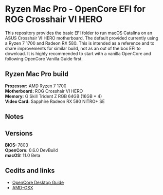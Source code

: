 # Ryzen Mac Pro - OpenCore EFI for ROG Crosshair VI HERO 

This repository provides the basic EFI folder to run macOS Catalina on an ASUS Crosshair VI HERO motherboard. The default provided currently using a Ryzen 7 1700 and Radeon RX 580. 
This is intended as a reference and to share improvements for similar build, not as an out of the box EFI to download. It is highly recommended to start with a vanilla OpenCore and following OpenCore Vanilla Guide first.

## Ryzen Mac Pro build

**Prozessor:** AMD Ryzen 7 1700  
**Motherboard:** ROG Crosshair VI HERO  
**Memory:** G Skill Trident Z RGB 64GB (16GB * 4)  
**Video Card:** Sapphire Radeon RX 580 NITRO+ SE  


## Notes


## Versions
**BIOS:** 7803   
**OpenCore:** 0.6.0 DevBuild   
**macOS:** 11.0 Beta   


## Cedits and links
* [OpenCore Desktop Guide](https://github.com/dortania/OpenCore-Desktop-Guide)   
* [AMD-OSX](https://github.com/AMD-OSX/AMD_Vanilla)   
